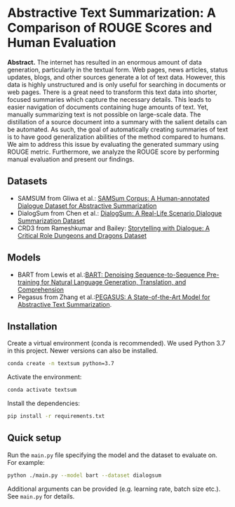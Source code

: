 # Abstractive Text Summarization: A Comparison of ROUGE Scores and Human Evaluation
**Abstract.** The internet has resulted in an enormous amount of data generation, particularly in the textual form. Web pages, news articles, status updates, blogs, and other sources generate a lot of text data. However, this data is highly unstructured and is only useful for searching in documents or web pages. There is a great need to transform this text data into shorter, focused summaries which capture the necessary details. This leads to easier navigation of documents containing huge amounts of text. Yet, manually summarizing text is not possible on large-scale data. The distillation of a source document into a summary with the salient details can be automated. As such, the goal of automatically creating summaries of text is to have good generalization abilities of the method compared to humans. We aim to address this issue by evaluating the generated summary using ROUGE metric. Furthermore, we analyze the ROUGE score by performing manual evaluation and present our findings.

## Datasets

- SAMSUM from Gliwa et al.: [SAMSum Corpus: A Human-annotated Dialogue Dataset for Abstractive Summarization](https://aclanthology.org/D19-5409/)
- DialogSum from Chen et al.: [DialogSum: A Real-Life Scenario Dialogue Summarization Dataset](https://openreview.net/forum?id=v7CNycdHg3p)
- CRD3 from Rameshkumar and Bailey: [Storytelling with Dialogue: A Critical Role Dungeons and Dragons Dataset](https://aclanthology.org/2020.acl-main.459/?ref=https://githubhelp.com)

## Models
- BART from Lewis et al.:[BART: Denoising Sequence-to-Sequence Pre-training for Natural Language Generation, Translation, and Comprehension](https://ai.facebook.com/research/publications/bart-denoising-sequence-to-sequence-pre-training-for-natural-language-generation-translation-and-comprehension/)
- Pegasus from Zhang et al.:[PEGASUS: A State-of-the-Art Model for Abstractive Text Summarization](http://proceedings.mlr.press/v119/zhang20ae).

## Installation
Create a virtual environment (conda is recommended). We used Python 3.7 in this project. Newer versions can also be installed.
```bash
conda create -n textsum python=3.7
```
Activate the environment:
```bash
conda activate textsum
```
Install the dependencies:
```bash
pip install -r requirements.txt
```

## Quick setup
Run the `main.py` file specifying the model and the dataset to evaluate on. For example:
```bash
python ./main.py --model bart --dataset dialogsum
```
Additional arguments can be provided (e.g. learning rate, batch size etc.). See `main.py` for details.

